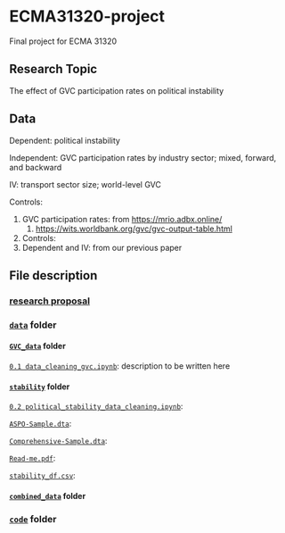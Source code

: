 # ECMA31320-project
Final project for ECMA 31320 

## Research Topic

The effect of GVC participation rates on political instability 

## Data

Dependent: political instability 

Independent: GVC participation rates by industry sector; mixed, forward, and backward

IV: transport sector size; world-level GVC

Controls: 

1. GVC participation rates: from https://mrio.adbx.online/
   1. https://wits.worldbank.org/gvc/gvc-output-table.html
2. Controls: 
3. Dependent and IV: from our previous paper 

## File description

### [research proposal](https://github.com/wanranzhao/ECMA31320-project/blob/main/GVC%20and%20Political%20Stability%20-%20Research%20Proposal.docx)


### [`data`](https://github.com/wanranzhao/ECMA31320-project/tree/main/data) folder

#### [`GVC_data`](https://github.com/wanranzhao/ECMA31320-project/tree/main/data/GVC_data) folder

[`0.1 data_cleaning_gvc.ipynb`](https://github.com/wanranzhao/ECMA31320-project/blob/main/data/GVC_data/0.1%20data_cleaning_gvc.ipynb): description to be written here

#### [`stability`](https://github.com/wanranzhao/ECMA31320-project/tree/main/data/stability) folder

[`0.2 political_stability_data_cleaning.ipynb`](https://github.com/wanranzhao/ECMA31320-project/blob/main/data/stability/0.2%20political_stability_data_cleaning.ipynb):

[`ASPO-Sample.dta`](https://github.com/wanranzhao/ECMA31320-project/blob/main/data/stability/ASPO-Sample.dta):

[`Comprehensive-Sample.dta`](https://github.com/wanranzhao/ECMA31320-project/blob/main/data/stability/Comprehensive-Sample.dta):

[`Read-me.pdf`](https://github.com/wanranzhao/ECMA31320-project/blob/main/data/stability/Read-me.pdf):

[`stability_df.csv`](https://github.com/wanranzhao/ECMA31320-project/blob/main/data/stability/stability_df.csv):

#### [`combined_data`](https://github.com/wanranzhao/ECMA31320-project/tree/main/data/combined_data) folder

### [`code`](https://github.com/wanranzhao/ECMA31320-project/tree/main/code) folder




